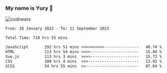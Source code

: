 ### My name is Yury 👋 
![codrwars](https://www.codewars.com/users/litury/badges/micro) 


<!--START_SECTION:waka-->

```txt
From: 28 January 2022 - To: 11 September 2023

Total Time: 718 hrs 55 mins

JavaScript       292 hrs 51 mins >>>>>>>>>>---------------   40.74 %
HTML             113 hrs 54 mins >>>>---------------------   15.84 %
Vue.js           113 hrs 3 mins  >>>>---------------------   15.73 %
CSS              100 hrs 4 mins  >>>----------------------   13.92 %
SCSS             54 hrs 55 mins  >>-----------------------   07.64 %
```

<!--END_SECTION:waka-->

